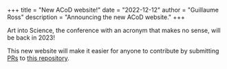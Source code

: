 +++
title = "New ACoD website!"
date = "2022-12-12"
author = "Guillaume Ross"
description = "Announcing the new ACoD website."
+++

Art into Science, the conference with an acronym that makes no sense, will be back in 2023!

This new website will make it easier for anyone to contribute by submitting [PRs](https://docs.github.com/en/pull-requests/collaborating-with-pull-requests/proposing-changes-to-your-work-with-pull-requests/about-pull-requests) to [this repository](https://github.com/ArtIntoScience/artintoscience.github.io).